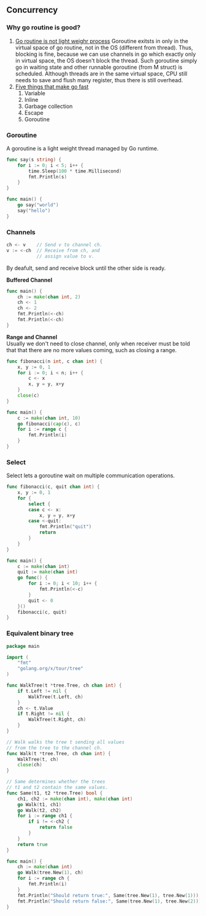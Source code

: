 ## Concurrency
### Why go routine is good?
1. [Go routine is not light weighr process](https://codeburst.io/why-goroutines-are-not-lightweight-threads-7c460c1f155f)
    Goroutine exitsts in only in the virtual space of go routine, not in the OS (different from thread). Thus, blocking is fine, because we can use channels in go which exactly only in virtual space, the OS doesn't block the thread. Such goroutine simply go in waiting state and other runnable goroutine (from M struct) is scheduled.
    Although threads are in the same virtual space, CPU still needs to save and flush many register, thus there is still overhead.
2. [Five things that make go fast](https://dave.cheney.net/2014/06/07/five-things-that-make-go-fast) 
    1. Variable
    2. Inline
    3. Garbage collection
    4. Escape
    5. Goroutine

### Goroutine
A goroutine is a light weight thread managed by Go runtime.
```go
func say(s string) {
    for i := 0; i < 5; i++ {
        time.Sleep(100 * time.Millisecond)
        fmt.Println(s)
    }
}

func main() {
    go say("world")
    say("hello")
}

```

### Channels
```go
ch <- v    // Send v to channel ch.
v := <-ch  // Receive from ch, and
           // assign value to v.
```
By deafult, send and receive block until the other side is ready. <br />

**Buffered Channel** <br />
```go
func main() {
    ch := make(chan int, 2)
    ch <- 1
    ch <- 2
    fmt.Println(<-ch)
    fmt.Println(<-ch)
}
```

**Range and Channel** <br />
Usually we don't need to close channel, only when receiver must be told that that there are no more values coming, such as closing a range.
```go
func fibonacci(n int, c chan int) {
    x, y := 0, 1
    for i := 0; i < n; i++ {
        c <- x
        x, y = y, x+y
    }
    close(c)
}

func main() {
    c := make(chan int, 10)
    go fibonacci(cap(c), c)
    for i := range c {
        fmt.Println(i)
    }
}
```
### Select
Select lets a goroutine wait on multiple communication operations.
```go
func fibonacci(c, quit chan int) {
    x, y := 0, 1
    for {
        select {
        case c <- x:
            x, y = y, x+y
        case <-quit:
            fmt.Println("quit")
            return
        }
    }
}

func main() {
    c := make(chan int)
    quit := make(chan int)
    go func() {
        for i := 0; i < 10; i++ {
            fmt.Println(<-c)
        }
        quit <- 0
    }()
    fibonacci(c, quit)
}
```

### Equivalent binary tree
```go
package main

import (
    "fmt"
    "golang.org/x/tour/tree"
)

func WalkTree(t *tree.Tree, ch chan int) {
    if t.Left != nil {
        WalkTree(t.Left, ch)
    }
    ch <- t.Value
    if t.Right != nil {
        WalkTree(t.Right, ch)
    }
}

// Walk walks the tree t sending all values
// from the tree to the channel ch.
func Walk(t *tree.Tree, ch chan int) {
    WalkTree(t, ch)
    close(ch)
}

// Same determines whether the trees
// t1 and t2 contain the same values.
func Same(t1, t2 *tree.Tree) bool {
    ch1, ch2 := make(chan int), make(chan int)
    go Walk(t1, ch1)
    go Walk(t2, ch2)
    for i := range ch1 {
        if i != <-ch2 {
            return false
        }
    }
    return true
}

func main() {
    ch := make(chan int)
    go Walk(tree.New(1), ch)
    for i := range ch {
        fmt.Println(i)
    }
    fmt.Println("Should return true:", Same(tree.New(1), tree.New(1)))
    fmt.Println("Should return false:", Same(tree.New(1), tree.New(2)))
}
```
